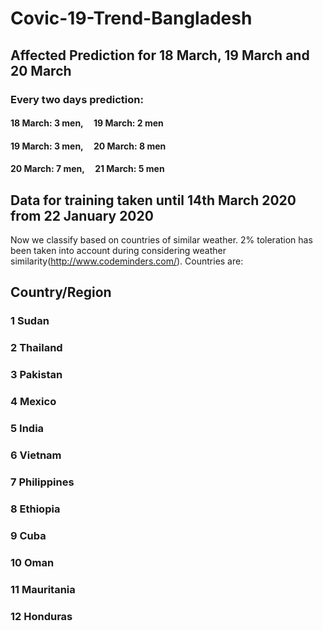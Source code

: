 # Covic-19-Trend-Bangladesh
## Affected Prediction for 18 March, 19 March and 20 March

### Every two days prediction:

#### 18 March: 3 men,    &nbsp; &nbsp; 19 March: 2 men

#### 19 March: 3 men,    &nbsp; &nbsp; 20 March: 8 men

#### 20 March: 7 men,    &nbsp; &nbsp; 21 March: 5 men
## Data for training taken until 14th March 2020 from 22 January 2020




Now we classify based on countries of similar weather. 2% toleration has been taken into account during considering weather similarity(http://www.codeminders.com/).
Countries are:
## Country/Region

### 1	Sudan

### 2	Thailand

### 3	Pakistan

### 4	Mexico

### 5	India

### 6	Vietnam

### 7	Philippines

### 8	Ethiopia

### 9	Cuba

### 10	Oman

### 11	Mauritania

### 12	Honduras


